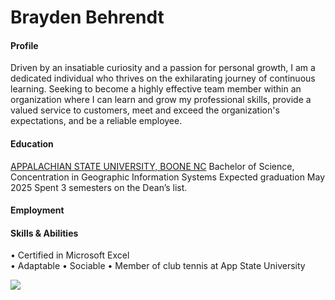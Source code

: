   #  Brayden Behrendt
#### Profile
Driven by an insatiable curiosity and a passion for personal growth, I am a dedicated individual who thrives on the exhilarating journey of continuous learning. Seeking to become a highly effective team member within an organization where I can learn and grow my professional skills, provide a valued service to customers, meet and exceed the organization's expectations, and be a reliable employee.

#### Education
[APPALACHIAN STATE UNIVERSITY, BOONE NC](https://geo.appstate.edu) 
Bachelor of Science, Concentration in Geographic Information Systems
Expected graduation May 2025 
Spent 3 semesters on the Dean’s list.

#### Employment
#### Skills & Abilities
•	Certified in Microsoft Excel      
• Adaptable
•	Sociable
•	Member of club tennis at App State University

<img src="https://today.appstate.edu/_images/_posts/2022/10/enrollment/drone-fall-scene.jpg">


